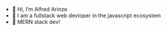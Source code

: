 - 👋 Hi, I’m Alfred Arinze
- 👀 I am a fullstack web devloper in the javascript ecosystem
- 🌱 MERN stack dev!



